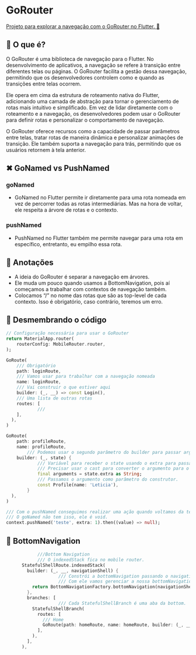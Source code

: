 # GoRouter

[Projeto para explorar a navegação com o GoRouter no Flutter. 🚢](https://github.com/levxyca/go-router)

## **🤔 O que é?**

O GoRouter é uma biblioteca de navegação para o Flutter. No desenvolvimento de aplicativos, a navegação se refere à transição entre diferentes telas ou páginas. O GoRouter facilita a gestão dessa navegação, permitindo que os desenvolvedores controlem como e quando as transições entre telas ocorrem.

Ele opera em cima da estrutura de roteamento nativa do Flutter, adicionando uma camada de abstração para tornar o gerenciamento de rotas mais intuitivo e simplificado. Em vez de lidar diretamente com o roteamento e a navegação, os desenvolvedores podem usar o GoRouter para definir rotas e personalizar o comportamento de navegação.

O GoRouter oferece recursos como a capacidade de passar parâmetros entre telas, tratar rotas de maneira dinâmica e personalizar animações de transição. Ele também suporta a navegação para trás, permitindo que os usuários retornem à tela anterior.

## ✖ GoNamed vs PushNamed

### goNamed

- GoNamed no Flutter permite ir diretamente para uma rota nomeada em vez de percorrer todas as rotas intermediárias. Mas na hora de voltar, ele respeita a árvore de rotas e o contexto.

### pushNamed

- PushNamed no Flutter também me permite navegar para uma rota em específico, entretanto, eu empilho essa rota.

## 📒 Anotações

- A ideia do GoRouter é separar a navegação em árvores.
- Ele muda um pouco quando usamos a BottomNavigation, pois aí começamos a trabalhar com contextos de navegação também.
- Colocamos “/” no nome das rotas que são as top-level de cada contexto. Isso é obrigatório, caso contrário, teremos um erro.

## 🦴 Desmembrando o código

```dart
// Configuração necessária para usar o GoRouter
return MaterialApp.router(
    routerConfig: MobileRouter.router,
);
```

```dart
GoRoute(
    /// Obrigatório
    path: loginRoute,
    /// Vamos usar para trabalhar com a navegação nomeada
    name: loginRoute,
    /// Vai construir o que estiver aqui
    builder: (_, __) => const Login(),
    /// Uma lista de outras rotas
    routes: [
			///
    ],
  ),
)
```

```dart
GoRoute(
    path: profileRoute,
    name: profileRoute,
		/// Podemos usar o segundo parâmetro do builder para passar argumentos entre as telas.
    builder: (_, state) {
			/// Variável para receber o state usando o extra para passar os argumentos.
			/// Precisar usar o cast para converter o argumento para o tipo necessário.
			final arguments = state.extra as String;
			/// Passamos o argumento como parâmetro do construtor.
			const Profile(name: 'Leticia'),
		}
  ),
)
```

```dart
/// Com o pushNamed conseguimos realizar uma ação quando voltamos da tela.
/// O goNamed não tem isso, ele é void.
context.pushNamed('teste', extra: 1).then((value) => null);
```

## 🦴 BottomNavigation

```dart
			///Bottom Navigation
			/// O indexedStack fica no mobile router.
      StatefulShellRoute.indexedStack(
        builder: (_, __, navigationShell) {
					/// Constrói a bottomNavigation passando o navigationShell.
					/// Com ele vamos gerenciar a nossa bottomNavigation.
          return BottomNavigationFactory.bottomNavigation(navigationShell);
        },
        branches: [
					/// Cada StatefulShellBranch é uma aba da bottom.
          StatefulShellBranch(
            routes: [
              /// Home
              GoRoute(path: homeRoute, name: homeRoute, builder: (_, __) => const Home()),
            ],
          ),
        ],
      ),
```
